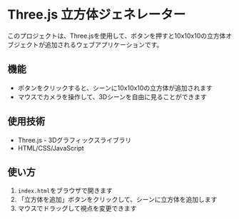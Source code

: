# Three.js 立方体ジェネレーター

このプロジェクトは、Three.jsを使用して、ボタンを押すと10x10x10の立方体オブジェクトが追加されるウェブアプリケーションです。

## 機能

- ボタンをクリックすると、シーンに10x10x10の立方体が追加されます
- マウスでカメラを操作して、3Dシーンを自由に見ることができます

## 使用技術

- Three.js - 3Dグラフィックスライブラリ
- HTML/CSS/JavaScript

## 使い方

1. `index.html`をブラウザで開きます
2. 「立方体を追加」ボタンをクリックして、シーンに立方体を追加します
3. マウスでドラッグして視点を変更できます
